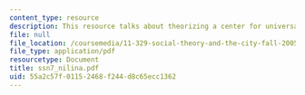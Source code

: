 ```yaml
---
content_type: resource
description: This resource talks about theorizing a center for universal design.
file: null
file_location: /coursemedia/11-329-social-theory-and-the-city-fall-2005/55a2c57f01152468f244d8c65ecc1362_ssn7_nilina.pdf
file_type: application/pdf
resourcetype: Document
title: ssn7_nilina.pdf
uid: 55a2c57f-0115-2468-f244-d8c65ecc1362
---
```

